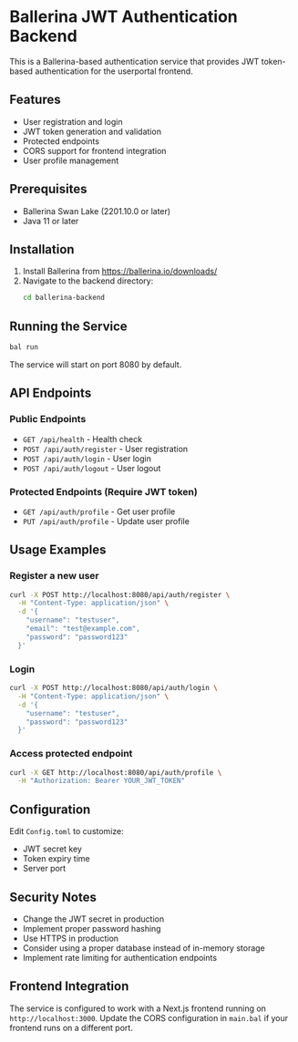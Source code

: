 # Ballerina JWT Authentication Backend

This is a Ballerina-based authentication service that provides JWT token-based authentication for the userportal frontend.

## Features

- User registration and login
- JWT token generation and validation
- Protected endpoints
- CORS support for frontend integration
- User profile management

## Prerequisites

- Ballerina Swan Lake (2201.10.0 or later)
- Java 11 or later

## Installation

1. Install Ballerina from https://ballerina.io/downloads/
2. Navigate to the backend directory:
   ```bash
   cd ballerina-backend
   ```

## Running the Service

```bash
bal run
```

The service will start on port 8080 by default.

## API Endpoints

### Public Endpoints

- `GET /api/health` - Health check
- `POST /api/auth/register` - User registration
- `POST /api/auth/login` - User login
- `POST /api/auth/logout` - User logout

### Protected Endpoints (Require JWT token)

- `GET /api/auth/profile` - Get user profile
- `PUT /api/auth/profile` - Update user profile

## Usage Examples

### Register a new user
```bash
curl -X POST http://localhost:8080/api/auth/register \
  -H "Content-Type: application/json" \
  -d '{
    "username": "testuser",
    "email": "test@example.com",
    "password": "password123"
  }'
```

### Login
```bash
curl -X POST http://localhost:8080/api/auth/login \
  -H "Content-Type: application/json" \
  -d '{
    "username": "testuser",
    "password": "password123"
  }'
```

### Access protected endpoint
```bash
curl -X GET http://localhost:8080/api/auth/profile \
  -H "Authorization: Bearer YOUR_JWT_TOKEN"
```

## Configuration

Edit `Config.toml` to customize:
- JWT secret key
- Token expiry time
- Server port

## Security Notes

- Change the JWT secret in production
- Implement proper password hashing
- Use HTTPS in production
- Consider using a proper database instead of in-memory storage
- Implement rate limiting for authentication endpoints

## Frontend Integration

The service is configured to work with a Next.js frontend running on `http://localhost:3000`. Update the CORS configuration in `main.bal` if your frontend runs on a different port.